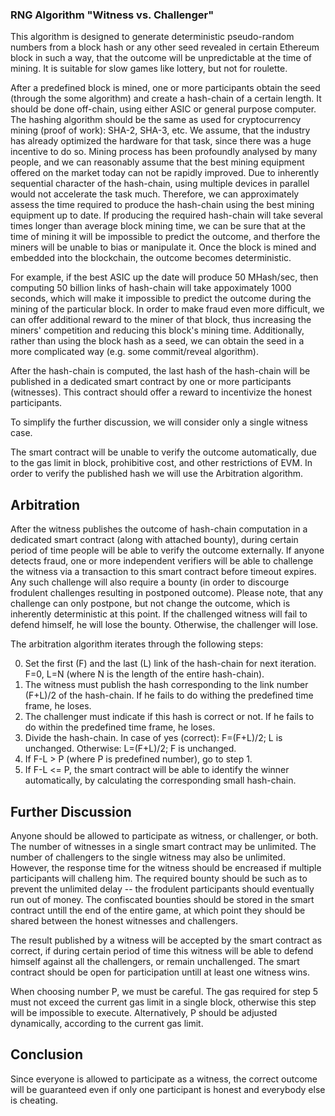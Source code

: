 ### RNG Algorithm "Witness vs. Challenger"

This algorithm is designed to generate deterministic pseudo-random numbers from a block hash or any other seed revealed in certain Ethereum block in such a way, that the outcome will be unpredictable at the time of mining. It is suitable for slow games like lottery, but not for roulette. 

After a predefined block is mined, one or more participants obtain the seed (through the some algorithm) and create a hash-chain of a certain length. It should be done off-chain, using either ASIC or general purpose computer. The hashing algorithm should be the same as used for cryptocurrency mining (proof of work): SHA-2, SHA-3, etc. We assume, that the industry has already optimized the hardware for that task, since there was a huge incentive to do so. Mining process has been profoundly analysed by many people, and we can reasonably assume that the best mining equipment offered on the market today can not be rapidly improved. Due to inherently sequential character of the hash-chain, using multiple devices in parallel would not accelerate the task much. Therefore, we can approximately assess the time required to produce the hash-chain using the best mining equipment up to date. If producing the required hash-chain will take several times longer than average block mining time, we can be sure that at the time of mining it will be impossible to predict the outcome, and therfore the miners will be unable to bias or manipulate it. Once the block is mined and embedded into the blockchain, the outcome becomes deterministic.

For example, if the best ASIC up the date will produce 50 MHash/sec, then computing 50 billion links of hash-chain will take appoximately 1000 seconds, which will make it impossible to predict the outcome during the mining of the particular block. In order to make fraud even more difficult, we can offer additional reward to the miner of that block, thus increasing the miners' competition and reducing this block's mining time. Additionally, rather than using the block hash as a seed, we can obtain the seed in a more complicated way (e.g. some commit/reveal algorithm).

After the hash-chain is computed, the last hash of the hash-chain will be published in a dedicated smart contract by one or more participants (witnesses). This contract should offer a reward to incentivize the honest participants. 

To simplify the further discussion, we will consider only a single witness case. 

The smart contract will be unable to verify the outcome automatically, due to the gas limit in block, prohibitive cost, and other restrictions of EVM.  In order to verify the published hash we will use the Arbitration algorithm.

## Arbitration

After the witness publishes the outcome of hash-chain computation in a dedicated smart contract (along with attached bounty), during certain period of time people will be able to verify the outcome externally. If anyone detects fraud, one or more independent verifiers will be able to challenge the witness via a transaction to this smart contract before timeout expires. Any such challenge will also require a bounty (in order to discourge frodulent challenges resulting in postponed outcome). Please note, that any challenge can only postpone, but not change the outcome, which is inherently deterministic at this point. If the challenged witness will fail to defend himself, he will lose the bounty. Otherwise, the challenger will lose. 

The arbitration algorithm iterates through the following steps:

0. Set the first (F) and the last (L) link of the hash-chain for next iteration. F=0, L=N (where N is the length of the entire hash-chain).
1. The witness must publish the hash corresponding to the link number (F+L)/2 of the hash-chain. If he fails to do withing the predefined time frame, he loses.
2. The challenger must indicate if this hash is correct or not. If he fails to do within the predefined time frame, he loses.
3. Divide the hash-chain. In case of yes (correct): F=(F+L)/2; L is unchanged. Otherwise: L=(F+L)/2; F is unchanged.
4. If F-L > P (where P is predefined number), go to step 1. 
5. If F-L <= P, the smart contract will be able to identify the winner automatically, by calculating the corresponding small hash-chain.

## Further Discussion

Anyone should be allowed to participate as witness, or challenger, or both. The number of witnesses in a single smart contract may be unlimited. The number of challengers to the single witness may also be unlimited. However, the response time for the witness should be encreased if multiple participants will challeng him. The required bounty should be such as to prevent the unlimited delay -- the frodulent participants should eventually run out of money. The confiscated bounties should be stored in the smart contract untill the end of the entire game, at which point they should be shared between the honest witnesses and challengers. 

The result published by a witness will be accepted by the smart contract as correct, if during certain period of time this witness will be able to defend himself against all the challengers, or remain unchallenged. The smart contract should be open for participation untill at least one witness wins.

When choosing number P, we must be careful. The gas required for step 5 must not exceed the current gas limit in a single block, otherwise this step will be impossible to execute. Alternatively, P should be adjusted dynamically, according to the current gas limit.

## Conclusion

Since everyone is allowed to participate as a witness, the correct outcome will be guaranteed even if only one participant is honest and everybody else is cheating.
